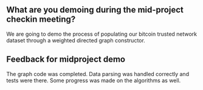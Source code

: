 ## What are you demoing during the mid-project checkin meeting?

We are going to demo the process of populating our bitcoin trusted network dataset through a weighted directed graph constructor.

## Feedback for midproject demo

The graph code was completed.
Data parsing was handled correctly and tests were there.
Some progress was made on the algorithms as well.